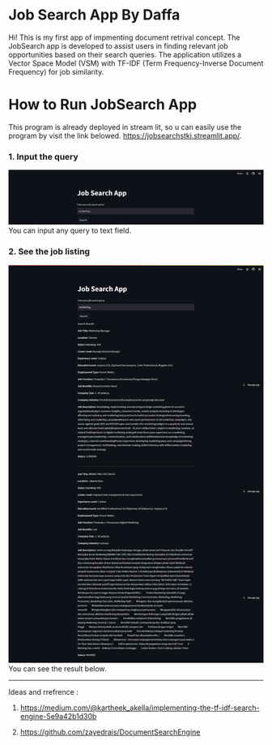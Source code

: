 # Job Search App By Daffa

Hi! This is my first app of impmenting document retrival concept. The JobSearch app is developed to assist users in finding relevant job opportunities based on their search queries. The application utilizes a Vector Space Model (VSM) with TF-IDF (Term Frequency-Inverse Document Frequency) for job similarity.


#  How to Run JobSearch App

This program is already deployed in stream lit, so u can easily use the program by visit the link belowed. https://jobsearchstki.streamlit.app/. 

### 1. Input the query

![Local Image](./1.png)
You can input any query to text field. 

### 2. See the job listing

![Local Image](./2.png)
You can see the result below.


---
Ideas and rrefrence :

1. https://medium.com/@kartheek_akella/implementing-the-tf-idf-search-engine-5e9a42b1d30b

2. https://github.com/zayedrais/DocumentSearchEngine
